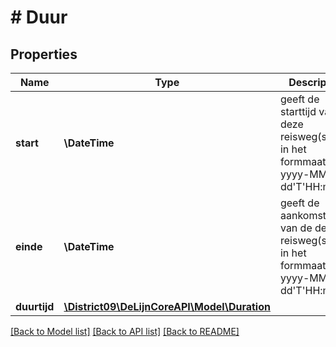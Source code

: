 # # Duur

## Properties

Name | Type | Description | Notes
------------ | ------------- | ------------- | -------------
**start** | **\DateTime** | geeft de starttijd van de deze reisweg(stap) in het formmaat yyyy-MM-dd&#39;T&#39;HH:mm:ss | [optional]
**einde** | **\DateTime** | geeft de aankomsttijd van de deze reisweg(stap) in het formmaat yyyy-MM-dd&#39;T&#39;HH:mm:ss | [optional]
**duurtijd** | [**\District09\DeLijnCoreAPI\Model\Duration**](Duration.md) |  | [optional]

[[Back to Model list]](../../README.md#models) [[Back to API list]](../../README.md#endpoints) [[Back to README]](../../README.md)
